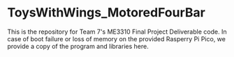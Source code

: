 # ToysWithWings_MotoredFourBar
This is the repository for Team 7's ME3310 Final Project Deliverable code. In case of boot failure or loss of memory on the provided Rasperry Pi Pico, we provide a copy of the program and libraries here.
